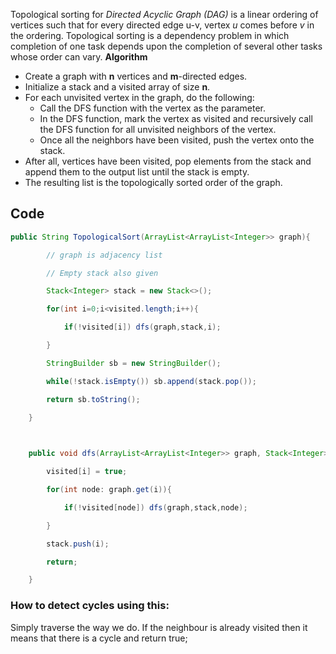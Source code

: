 Topological sorting for *Directed Acyclic Graph (DAG)* is a linear ordering of vertices such that for every directed edge u-v, vertex *u* comes before *v* in the ordering.
Topological sorting is a dependency problem in which completion of one task depends upon the completion of several other tasks whose order can vary.
**Algorithm**
- Create a graph with **n** vertices and **m**-directed edges.
- Initialize a stack and a visited array of size **n**.
- For each unvisited vertex in the graph, do the following:
    - Call the DFS function with the vertex as the parameter.
    - In the DFS function, mark the vertex as visited and recursively call the DFS function for all unvisited neighbors of the vertex.
    - Once all the neighbors have been visited, push the vertex onto the stack.
- After all, vertices have been visited, pop elements from the stack and append them to the output list until the stack is empty.
- The resulting list is the topologically sorted order of the graph.

## Code
```java
public String TopologicalSort(ArrayList<ArrayList<Integer>> graph){

        // graph is adjacency list

        // Empty stack also given

        Stack<Integer> stack = new Stack<>();

        for(int i=0;i<visited.length;i++){

            if(!visited[i]) dfs(graph,stack,i);

        }

        StringBuilder sb = new StringBuilder();

        while(!stack.isEmpty()) sb.append(stack.pop());

        return sb.toString();

    }

  

    public void dfs(ArrayList<ArrayList<Integer>> graph, Stack<Integer> stack, int i){

        visited[i] = true;

        for(int node: graph.get(i)){

            if(!visited[node]) dfs(graph,stack,node);

        }

        stack.push(i);

        return;

    }
```

### How to detect cycles using this:
Simply traverse the way we do. If the neighbour is already visited then it means that there is a cycle and return true;
